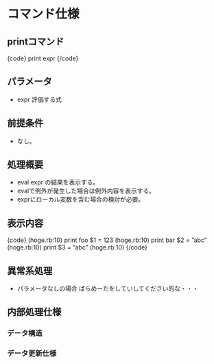 # コマンド仕様
## printコマンド
{code}
print expr
{/code}

## パラメータ
- expr 評価する式

## 前提条件
- なし。

## 処理概要
- eval expr の結果を表示する。
- evalで例外が発生した場合は例外内容を表示する。
- exprにローカル変数を含む場合の検討が必要。

## 表示内容
{code}
(hoge.rb:10) print foo
$1 = 123
(hoge.rb:10) print bar
$2 = ”abc”
(hoge.rb:10) print
$3 = ”abc”
(hoge.rb:10)
{/code}

## 異常系処理
- パラメータなしの場合
ぱらめーたをしていしてください的な・・・

## 内部処理仕様
### データ構造
### データ更新仕様

